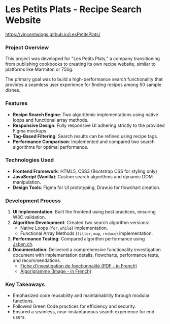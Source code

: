 # Les Petits Plats - Recipe Search Website

https://vincentwings.github.io/LesPetitsPlats/

### Project Overview
This project was developed for "Les Petits Plats," a company transitioning from publishing cookbooks to creating its own recipe website, similar to platforms like Marmiton or 750g.

The primary goal was to build a high-performance search functionality that provides a seamless user experience for finding recipes among 50 sample dishes.

### Features
- **Recipe Search Engine**: Two algorithmic implementations using native loops and functional array methods.
- **Responsive Design**: Fully responsive UI adhering strictly to the provided Figma mockups.
- **Tag-Based Filtering**: Search results can be refined using recipe tags.
- **Performance Comparison**: Implemented and compared two search algorithms for optimal performance.

### Technologies Used
- **Frontend Framework**: HTML5, CSS3 (Bootstrap CSS for styling only)
- **JavaScript (Vanilla)**: Custom search algorithms and dynamic DOM manipulation.
- **Design Tools**: Figma for UI prototyping, Draw.io for flowchart creation.

### Development Process

1. **UI Implementation**: Built the frontend using best practices, ensuring W3C validation.
2. **Algorithm Development**: Created two search algorithm versions:
   - Native Loops (`for`, `while`) implementation.
   - Functional Array Methods (`filter`, `map`, `reduce`) implementation.
3. **Performance Testing**: Compared algorithm performance using [Jsben.ch](https://jsben.ch/OPLjw).
4. **Documentation**: Delivered a comprehensive functionality investigation document with implementation details, flowcharts, performance tests, and recommendations.
   - [Fiche d'investigation de fonctionnalité (PDF - in French)](https://github.com/VincentWings/LesPetitsPlats/blob/main/docs/Fiche%20d'investigation%20de%20fonctionnalit%C3%A9.pdf)
   - [Algorigramme (Image - in French)](https://github.com/VincentWings/LesPetitsPlats/blob/main/docs/Algorigramme.jpg)

### Key Takeaways
- Emphasized code reusability and maintainability through modular functions.
- Followed Green Code practices for efficiency and security.
- Ensured a seamless, near-instantaneous search experience for end users.
